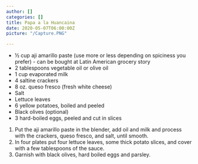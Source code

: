 ```yaml
---
author: []
categories: []
title: Papa a la Huancaina
date: 2020-05-07T06:00:00Z
picture: "/Capture.PNG"

---
```

* ½ cup aji amarillo paste (use more or less depending on spiciness you prefer) - can be bought at Latin American grocery story
* 2 tablespoons vegetable oil or olive oil
* 1 cup evaporated milk
* 4 saltine crackers
* 8 oz. queso fresco (fresh white cheese)
* Salt
* Lettuce leaves
* 6 yellow potatoes, boiled and peeled
* Black olives (optional)
* 3 hard-boiled eggs, peeled and cut in slices

1. Put the aji amarillo paste in the blender, add oil and milk and process with the crackers, queso fresco, and salt, until smooth.
2. In four plates put four lettuce leaves, some thick potato slices, and cover with a few tablespoons of the sauce.
3. Garnish with black olives, hard boiled eggs and parsley.